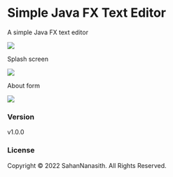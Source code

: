 # Simple Java FX Text Editor

A simple Java FX text editor

![](asset/1.png)

Splash screen

![](asset/2.png)

About form

![](asset/3.png)

### Version
v1.0.0

### License
Copyright &copy; 2022 SahanNanasith. All Rights Reserved.




